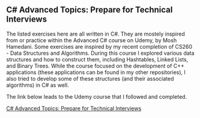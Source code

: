 <h2>C# Advanced Topics: Prepare for Technical Interviews</h2>

The listed exercises here are all written in C#. They are mostely inspired from or practice within the Advanced C# course on Udemy, by Mosh Hamedani. Some exercises are inspired by my recent completion of CS260 - Data Structures and Algorithms. During this course I explored various data structures and how to construct them, including Hashtables, Linked Lists, and Binary Trees. While the course focused on the development of C++ applications (these applications can be found in my other repositories), I also tried to develop some of these structures (and their associated algorithms) in C# as well.

The link below leads to the Udemy course that I followed and completed.

<a href="https://www.udemy.com/course/csharp-advanced/">C# Advanced Topics: Prepare for Technical Interviews</a> 
